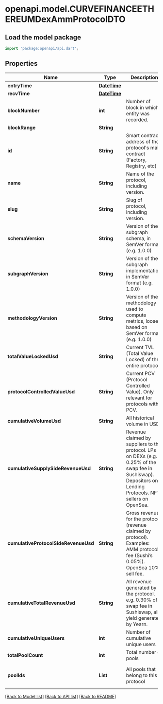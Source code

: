 # openapi.model.CURVEFINANCEETHEREUMDexAmmProtocolDTO

## Load the model package
```dart
import 'package:openapi/api.dart';
```

## Properties
Name | Type | Description | Notes
------------ | ------------- | ------------- | -------------
**entryTime** | [**DateTime**](DateTime.md) |  | [optional] 
**recvTime** | [**DateTime**](DateTime.md) |  | [optional] 
**blockNumber** | **int** | Number of block in which entity was recorded. | [optional] 
**blockRange** | **String** |  | [optional] 
**id** | **String** | Smart contract address of the protocol's main contract (Factory, Registry, etc) | [optional] 
**name** | **String** | Name of the protocol, including version. | [optional] 
**slug** | **String** | Slug of protocol, including version. | [optional] 
**schemaVersion** | **String** | Version of the subgraph schema, in SemVer format (e.g. 1.0.0) | [optional] 
**subgraphVersion** | **String** | Version of the subgraph implementation, in SemVer format (e.g. 1.0.0) | [optional] 
**methodologyVersion** | **String** | Version of the methodology used to compute metrics, loosely based on SemVer format (e.g. 1.0.0) | [optional] 
**totalValueLockedUsd** | **String** | Current TVL (Total Value Locked) of the entire protocol | [optional] 
**protocolControlledValueUsd** | **String** | Current PCV (Protocol Controlled Value). Only relevant for protocols with PCV. | [optional] 
**cumulativeVolumeUsd** | **String** | All historical volume in USD | [optional] 
**cumulativeSupplySideRevenueUsd** | **String** | Revenue claimed by suppliers to the protocol. LPs on DEXs (e.g. 0.25% of the swap fee in Sushiswap). Depositors on Lending Protocols. NFT sellers on OpenSea. | [optional] 
**cumulativeProtocolSideRevenueUsd** | **String** | Gross revenue for the protocol (revenue claimed by protocol). Examples: AMM protocol fee (Sushi’s 0.05%). OpenSea 10% sell fee. | [optional] 
**cumulativeTotalRevenueUsd** | **String** | All revenue generated by the protocol. e.g. 0.30% of swap fee in Sushiswap, all yield generated by Yearn. | [optional] 
**cumulativeUniqueUsers** | **int** | Number of cumulative unique users | [optional] 
**totalPoolCount** | **int** | Total number of pools | [optional] 
**poolIds** | **List<String>** | All pools that belong to this protocol | [optional] [default to const []]

[[Back to Model list]](../README.md#documentation-for-models) [[Back to API list]](../README.md#documentation-for-api-endpoints) [[Back to README]](../README.md)



